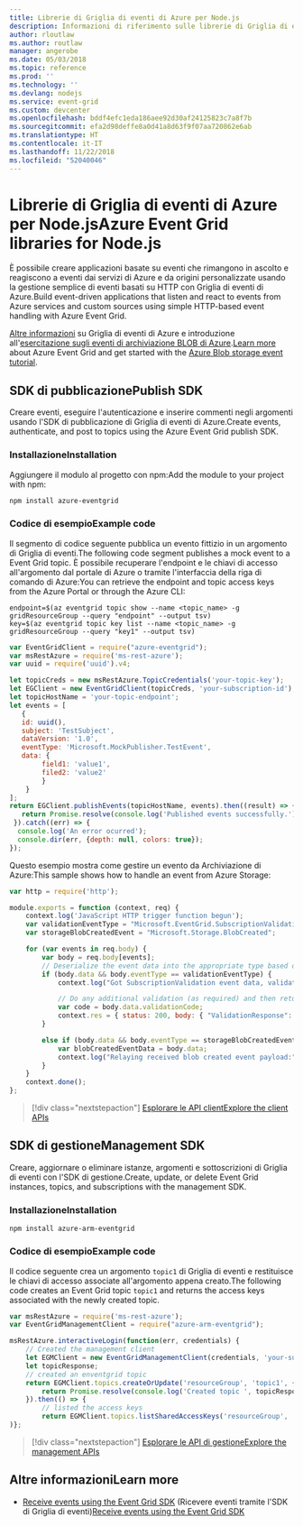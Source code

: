 ```yaml
---
title: Librerie di Griglia di eventi di Azure per Node.js
description: Informazioni di riferimento sulle librerie di Griglia di eventi di Azure per Node.js
author: rloutlaw
ms.author: routlaw
manager: angerobe
ms.date: 05/03/2018
ms.topic: reference
ms.prod: ''
ms.technology: ''
ms.devlang: nodejs
ms.service: event-grid
ms.custom: devcenter
ms.openlocfilehash: bddf4efc1eda186aee92d30af24125823c7a8f7b
ms.sourcegitcommit: efa2d98deffe8a0d41a8d63f9f07aa720862e6ab
ms.translationtype: HT
ms.contentlocale: it-IT
ms.lasthandoff: 11/22/2018
ms.locfileid: "52040046"
---
```

# <a name="azure-event-grid-libraries-for-nodejs"></a><span data-ttu-id="cf974-103">Librerie di Griglia di eventi di Azure per Node.js</span><span class="sxs-lookup"><span data-stu-id="cf974-103">Azure Event Grid libraries for Node.js</span></span>

<span data-ttu-id="cf974-104">È possibile creare applicazioni basate su eventi che rimangono in ascolto e reagiscono a eventi dai servizi di Azure e da origini personalizzate usando la gestione semplice di eventi basati su HTTP con Griglia di eventi di Azure.</span><span class="sxs-lookup"><span data-stu-id="cf974-104">Build event-driven applications that listen and react to events from Azure services and custom sources using simple HTTP-based event handling with Azure Event Grid.</span></span>

<span data-ttu-id="cf974-105">[Altre informazioni](/azure/event-grid/overview) su Griglia di eventi di Azure e introduzione all'[esercitazione sugli eventi di archiviazione BLOB di Azure](/azure/storage/blobs/storage-blob-event-quickstart).</span><span class="sxs-lookup"><span data-stu-id="cf974-105">[Learn more](/azure/event-grid/overview) about Azure Event Grid and get started with the [Azure Blob storage event tutorial](/azure/storage/blobs/storage-blob-event-quickstart).</span></span> 

## <a name="publish-sdk"></a><span data-ttu-id="cf974-106">SDK di pubblicazione</span><span class="sxs-lookup"><span data-stu-id="cf974-106">Publish SDK</span></span>

<span data-ttu-id="cf974-107">Creare eventi, eseguire l'autenticazione e inserire commenti negli argomenti usando l'SDK di pubblicazione di Griglia di eventi di Azure.</span><span class="sxs-lookup"><span data-stu-id="cf974-107">Create events, authenticate, and post to topics using the Azure Event Grid publish SDK.</span></span>

### <a name="installation"></a><span data-ttu-id="cf974-108">Installazione</span><span class="sxs-lookup"><span data-stu-id="cf974-108">Installation</span></span>

<span data-ttu-id="cf974-109">Aggiungere il modulo al progetto con npm:</span><span class="sxs-lookup"><span data-stu-id="cf974-109">Add the module to your project with npm:</span></span>

```bash
npm install azure-eventgrid
```

### <a name="example-code"></a><span data-ttu-id="cf974-110">Codice di esempio</span><span class="sxs-lookup"><span data-stu-id="cf974-110">Example code</span></span>

<span data-ttu-id="cf974-111">Il segmento di codice seguente pubblica un evento fittizio in un argomento di Griglia di eventi.</span><span class="sxs-lookup"><span data-stu-id="cf974-111">The following code segment publishes a mock event to a Event Grid topic.</span></span> <span data-ttu-id="cf974-112">È possibile recuperare l'endpoint e le chiavi di accesso all'argomento dal portale di Azure o tramite l'interfaccia della riga di comando di Azure:</span><span class="sxs-lookup"><span data-stu-id="cf974-112">You can retrieve the endpoint and topic access keys from the Azure Portal or through the Azure CLI:</span></span>

```azurecli-interactive
endpoint=$(az eventgrid topic show --name <topic_name> -g gridResourceGroup --query "endpoint" --output tsv)
key=$(az eventgrid topic key list --name <topic_name> -g gridResourceGroup --query "key1" --output tsv)
```

```javascript
var EventGridClient = require("azure-eventgrid");
var msRestAzure = require('ms-rest-azure');
var uuid = require('uuid').v4;

let topicCreds = new msRestAzure.TopicCredentials('your-topic-key');
let EGClient = new EventGridClient(topicCreds, 'your-subscription-id');
let topicHostName = 'your-topic-endpoint';
let events = [
   {
   id: uuid(),
   subject: 'TestSubject',
   dataVersion: '1.0',
   eventType: 'Microsoft.MockPublisher.TestEvent',
   data: {
        field1: 'value1',
        filed2: 'value2'
        }
    }
];
return EGClient.publishEvents(topicHostName, events).then((result) => {
   return Promise.resolve(console.log('Published events successfully.'));
 }).catch((err) => {
  console.log('An error ocurred');
  console.dir(err, {depth: null, colors: true});
});
```

<span data-ttu-id="cf974-113">Questo esempio mostra come gestire un evento da Archiviazione di Azure:</span><span class="sxs-lookup"><span data-stu-id="cf974-113">This sample shows how to handle an event from Azure Storage:</span></span>

```javascript
var http = require('http');

module.exports = function (context, req) {
    context.log('JavaScript HTTP trigger function begun');
    var validationEventType = "Microsoft.EventGrid.SubscriptionValidationEvent";
    var storageBlobCreatedEvent = "Microsoft.Storage.BlobCreated";

    for (var events in req.body) {
        var body = req.body[events];
        // Deserialize the event data into the appropriate type based on event type  
        if (body.data && body.eventType == validationEventType) {
            context.log("Got SubscriptionValidation event data, validation code: " + body.data.validationCode + " topic: " + body.topic);

            // Do any additional validation (as required) and then return back the below response
            var code = body.data.validationCode;
            context.res = { status: 200, body: { "ValidationResponse": code } };
        }

        else if (body.data && body.eventType == storageBlobCreatedEvent) {
            var blobCreatedEventData = body.data;
            context.log("Relaying received blob created event payload:" + JSON.stringify(blobCreatedEventData));
        }
    }
    context.done();
};
```

> [!div class="nextstepaction"]
> [<span data-ttu-id="cf974-114">Esplorare le API client</span><span class="sxs-lookup"><span data-stu-id="cf974-114">Explore the client APIs</span></span>](/javascript/api/overview/azure/eventgrid/client)

## <a name="management-sdk"></a><span data-ttu-id="cf974-115">SDK di gestione</span><span class="sxs-lookup"><span data-stu-id="cf974-115">Management SDK</span></span>

<span data-ttu-id="cf974-116">Creare, aggiornare o eliminare istanze, argomenti e sottoscrizioni di Griglia di eventi con l'SDK di gestione.</span><span class="sxs-lookup"><span data-stu-id="cf974-116">Create, update, or delete Event Grid instances, topics, and subscriptions with the management SDK.</span></span>

### <a name="installation"></a><span data-ttu-id="cf974-117">Installazione</span><span class="sxs-lookup"><span data-stu-id="cf974-117">Installation</span></span>

```
npm install azure-arm-eventgrid
```

### <a name="example-code"></a><span data-ttu-id="cf974-118">Codice di esempio</span><span class="sxs-lookup"><span data-stu-id="cf974-118">Example code</span></span>

<span data-ttu-id="cf974-119">Il codice seguente crea un argomento `topic1` di Griglia di eventi e restituisce le chiavi di accesso associate all'argomento appena creato.</span><span class="sxs-lookup"><span data-stu-id="cf974-119">The following code creates an Event Grid topic `topic1` and returns the access keys associated with the newly created topic.</span></span>

```javascript
var msRestAzure = require('ms-rest-azure');
var EventGridManagementClient = require("azure-arm-eventgrid");

msRestAzure.interactiveLogin(function(err, credentials) {
    // Created the management client
    let EGMClient = new EventGridManagementClient(credentials, 'your-subscription-id');
    let topicResponse;
    // created an enventgrid topic
    return EGMClient.topics.createOrUpdate('resourceGroup', 'topic1', { location: 'westus' }).then((topicResponse) => {
        return Promise.resolve(console.log('Created topic ', topicResponse));
    }).then(() => {
        // listed the access keys
        return EGMClient.topics.listSharedAccessKeys('resourceGroup', 'topic1')}
)};
```

> [!div class="nextstepaction"]
> [<span data-ttu-id="cf974-120">Esplorare le API di gestione</span><span class="sxs-lookup"><span data-stu-id="cf974-120">Explore the management APIs</span></span>](/javascript/api/overview/azure/eventgrid/management)

## <a name="learn-more"></a><span data-ttu-id="cf974-121">Altre informazioni</span><span class="sxs-lookup"><span data-stu-id="cf974-121">Learn more</span></span>

- <span data-ttu-id="cf974-122">[Receive events using the Event Grid SDK](/azure/event-grid/receive-events) (Ricevere eventi tramite l'SDK di Griglia di eventi)</span><span class="sxs-lookup"><span data-stu-id="cf974-122">[Receive events using the Event Grid SDK](/azure/event-grid/receive-events)</span></span>
